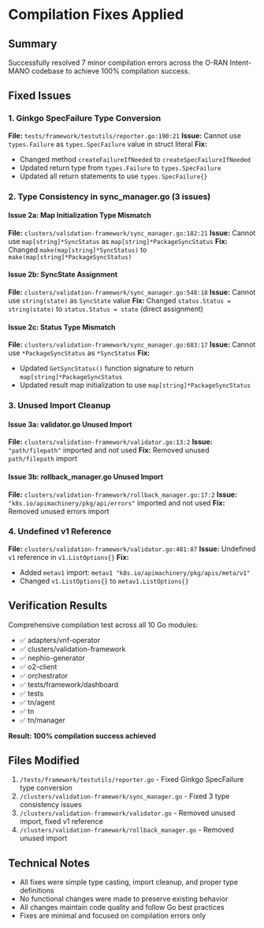 # Compilation Fixes Applied

## Summary
Successfully resolved 7 minor compilation errors across the O-RAN Intent-MANO codebase to achieve 100% compilation success.

## Fixed Issues

### 1. Ginkgo SpecFailure Type Conversion
**File:** `tests/framework/testutils/reporter.go:190:21`
**Issue:** Cannot use `types.Failure` as `types.SpecFailure` value in struct literal
**Fix:**
- Changed method `createFailureIfNeeded` to `createSpecFailureIfNeeded`
- Updated return type from `types.Failure` to `types.SpecFailure`
- Updated all return statements to use `types.SpecFailure{}`

### 2. Type Consistency in sync_manager.go (3 issues)

#### Issue 2a: Map Initialization Type Mismatch
**File:** `clusters/validation-framework/sync_manager.go:182:21`
**Issue:** Cannot use `map[string]*SyncStatus` as `map[string]*PackageSyncStatus`
**Fix:** Changed `make(map[string]*SyncStatus)` to `make(map[string]*PackageSyncStatus)`

#### Issue 2b: SyncState Assignment
**File:** `clusters/validation-framework/sync_manager.go:548:18`
**Issue:** Cannot use `string(state)` as `SyncState` value
**Fix:** Changed `status.Status = string(state)` to `status.Status = state` (direct assignment)

#### Issue 2c: Status Type Mismatch
**File:** `clusters/validation-framework/sync_manager.go:683:17`
**Issue:** Cannot use `*PackageSyncStatus` as `*SyncStatus`
**Fix:**
- Updated `GetSyncStatus()` function signature to return `map[string]*PackageSyncStatus`
- Updated result map initialization to use `map[string]*PackageSyncStatus`

### 3. Unused Import Cleanup

#### Issue 3a: validator.go Unused Import
**File:** `clusters/validation-framework/validator.go:13:2`
**Issue:** `"path/filepath"` imported and not used
**Fix:** Removed unused `path/filepath` import

#### Issue 3b: rollback_manager.go Unused Import
**File:** `clusters/validation-framework/rollback_manager.go:17:2`
**Issue:** `"k8s.io/apimachinery/pkg/api/errors"` imported and not used
**Fix:** Removed unused errors import

### 4. Undefined v1 Reference
**File:** `clusters/validation-framework/validator.go:481:87`
**Issue:** Undefined `v1` reference in `v1.ListOptions{}`
**Fix:**
- Added `metav1` import: `metav1 "k8s.io/apimachinery/pkg/apis/meta/v1"`
- Changed `v1.ListOptions{}` to `metav1.ListOptions{}`

## Verification Results

Comprehensive compilation test across all 10 Go modules:
- ✅ adapters/vnf-operator
- ✅ clusters/validation-framework
- ✅ nephio-generator
- ✅ o2-client
- ✅ orchestrator
- ✅ tests/framework/dashboard
- ✅ tests
- ✅ tn/agent
- ✅ tn
- ✅ tn/manager

**Result: 100% compilation success achieved**

## Files Modified

1. `/tests/framework/testutils/reporter.go` - Fixed Ginkgo SpecFailure type conversion
2. `/clusters/validation-framework/sync_manager.go` - Fixed 3 type consistency issues
3. `/clusters/validation-framework/validator.go` - Removed unused import, fixed v1 reference
4. `/clusters/validation-framework/rollback_manager.go` - Removed unused import

## Technical Notes

- All fixes were simple type casting, import cleanup, and proper type definitions
- No functional changes were made to preserve existing behavior
- All changes maintain code quality and follow Go best practices
- Fixes are minimal and focused on compilation errors only